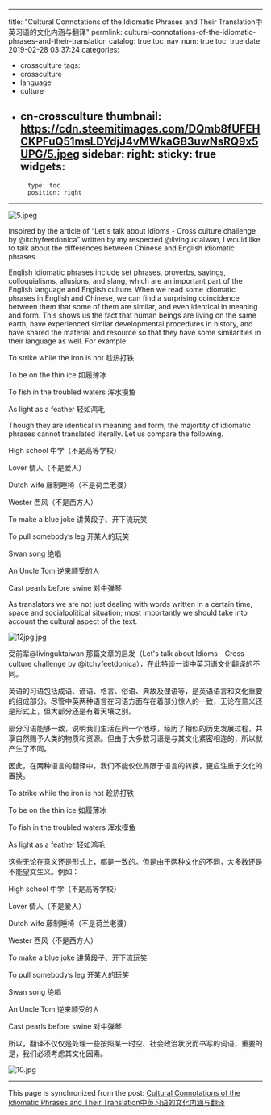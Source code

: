 
---
title: "Cultural Connotations of the Idiomatic Phrases and Their Translation中英习语的文化内涵与翻译"
permlink: cultural-connotations-of-the-idiomatic-phrases-and-their-translation
catalog: true
toc_nav_num: true
toc: true
date: 2019-02-28 03:37:24
categories:
- crossculture
tags:
- crossculture
- language
- culture
- cn-crossculture
thumbnail: https://cdn.steemitimages.com/DQmb8fUFEHCKPFuQ51msLDYdjJ4vMWkaG83uwNsRQ9x5UPG/5.jpeg
sidebar:
    right:
        sticky: true
widgets:
    -
        type: toc
        position: right
---


![5.jpeg](https://cdn.steemitimages.com/DQmb8fUFEHCKPFuQ51msLDYdjJ4vMWkaG83uwNsRQ9x5UPG/5.jpeg)


Inspired by the article of “Let's talk about Idioms - Cross culture challenge by @itchyfeetdonica” written by my respected @livinguktaiwan, I would like to talk about the differences between Chinese and English idiomatic phrases.

English idiomatic phrases include set phrases, proverbs, sayings, colloquialisms, allusions, and slang, which are an important part of the English language and English culture. When we read some idiomatic phrases in English and Chinese, we can find a surprising coincidence between them that some of them are similar, and even identical in meaning and form. This shows us the fact that human beings are living on the same earth, have experienced similar developmental procedures in history, and have shared the material and resource so that they have some similarities in their language as well. For example:

To strike while the iron is hot 趁热打铁

To be on the thin ice 如履薄冰

To fish in the troubled waters 浑水摸鱼

As light as a feather 轻如鸿毛

Though they are identical in meaning and form, the majortity of idiomatic phrases cannot translated literally. Let us compare the following.

High school 中学（不是高等学校）

Lover 情人（不是爱人）

Dutch wife 藤制睡椅（不是荷兰老婆）

Wester 西风（不是西方人）

To make a blue joke 讲黄段子、开下流玩笑

To pull somebody’s leg 开某人的玩笑

Swan song 绝唱

An Uncle Tom 逆来顺受的人

Cast pearls before swine 对牛弹琴

As translators we are not just dealing with words written in a certain time, space and socialpolitical situation; most importantly we should take into account the cultural aspect of the text.

![12jpg.jpg](https://cdn.steemitimages.com/DQmVb2Jp3KxA4CN9jtawJRAGtCKjuZYJWdh9S1RFy7vuzeE/12jpg.jpg)

受前辈@livinguktaiwan 那篇文章的启发（Let's talk about Idioms - Cross culture challenge by @itchyfeetdonica），在此特谈一谈中英习语文化翻译的不同。

英语的习语包括成语、谚语、格言、俗语、典故及俚语等，是英语语言和文化重要的组成部分。尽管中英两种语言在习语方面存在着部分惊人的一致，无论在意义还是形式上，但大部分还是有着天壤之别。

部分习语能够一致，说明我们生活在同一个地球，经历了相似的历史发展过程，共享自然赐予人类的物质和资源。但由于大多数习语是与其文化紧密相连的，所以就产生了不同。

因此，在两种语言的翻译中，我们不能仅仅局限于语言的转换，更应注重于文化的置换。

To strike while the iron is hot 趁热打铁

To be on the thin ice 如履薄冰

To fish in the troubled waters 浑水摸鱼

As light as a feather 轻如鸿毛

这些无论在意义还是形式上，都是一致的。但是由于两种文化的不同，大多数还是不能望文生义。例如：

High school 中学（不是高等学校）

Lover 情人（不是爱人）

Dutch wife 藤制睡椅（不是荷兰老婆）

Wester 西风（不是西方人）

To make a blue joke 讲黄段子、开下流玩笑

To pull somebody’s leg 开某人的玩笑

Swan song 绝唱

An Uncle Tom 逆来顺受的人

Cast pearls before swine 对牛弹琴

所以，翻译不仅仅是处理一些按照某一时空、社会政治状况而书写的词语，重要的是，我们必须考虑其文化因素。

![10.jpg](https://cdn.steemitimages.com/DQmYzekbCCB66ydiGTYFSp8jZxPeVPrd5pmhQCQXNf4Vvkh/10.jpg)

- - -

This page is synchronized from the post: [Cultural Connotations of the Idiomatic Phrases and Their Translation中英习语的文化内涵与翻译](https://steemit.com/@bring/cultural-connotations-of-the-idiomatic-phrases-and-their-translation)
